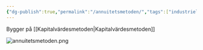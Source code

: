 ```yaml
---
{"dg-publish":true,"permalink":"/annuitetsmetoden/","tags":["industriellekonomi"]}
---
```


Bygger på [[Kapitalvärdesmetoden\|Kapitalvärdesmetoden]]

![annuitetsmetoden.png](/img/user/images/annuitetsmetoden.png)
